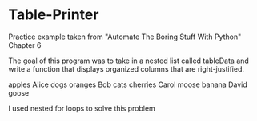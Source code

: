 # Table-Printer
Practice example taken from "Automate The Boring Stuff With Python" Chapter 6

The goal of this program was to take in a nested list called tableData and write a function that displays organized columns that are right-justified.

  apples Alice dogs
  oranges Bob cats
  cherries Carol moose
  banana David goose
  
  I used nested for loops to solve this problem
